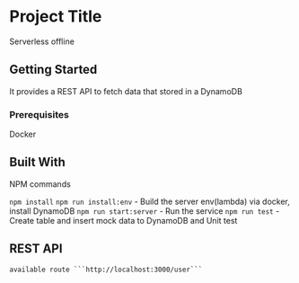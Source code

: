 # Project Title

Serverless offline

## Getting Started

It provides a REST API to fetch data that stored in a DynamoDB

### Prerequisites

Docker

## Built With

NPM commands


 ```npm install```
 ```npm run install:env```  - Build the server env(lambda) via docker, install DynamoDB
 ```npm run start:server``` - Run the service
 ```npm run test``` - Create table and insert mock data to DynamoDB and Unit test

## REST API
    available route ```http://localhost:3000/user```


